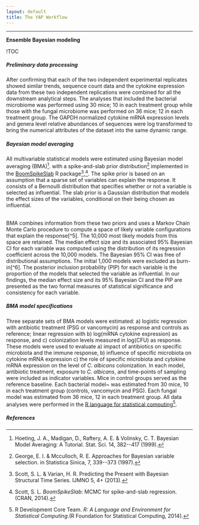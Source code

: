 ```yaml
---
layout: default
title: The YAP Workflow
---
```

---
**Ensemble Bayesian modeling**

!TOC

##### Preliminary data processing

After confirming that each of the two independent experimental
replicates showed similar trends, sequence count data and the cytokine
expression data from these two independent replications were combined
for all the downstream analytical steps. The analyses that included the bacterial
microbiome was performed using 30 mice; 10 in each treatment group while
those with the fungal microbiome was performed on 36 mice; 12 in each
treatment group. The GAPDH normalized cytokine mRNA expression levels
and genera level relative abundances of sequences were log transformed
to bring the numerical attributes of the dataset into the same dynamic range.

##### Bayesian model averaging
All multivariable statistical models were estimated using Bayesian model
averaging (BMA)[^1]. with a spike-and-slab prior
distribution[^2] implemented in the [BoomSpikeSlab][Boom] R
package[^3],[^4]. The spike prior is based on an
assumption that a sparse set of variables can explain the response. It
consists of a Bernoulli distribution that specifies whether or not a
variable is selected as influential. The slab prior is a Gaussian
distribution that models the effect sizes of the variables, conditional
on their being chosen as influential.

</br>
BMA combines information from these two priors and uses a Markov Chain
Monte Carlo procedure to compute a space of likely variable
configurations that explain the response[^5]. The
10,000 most likely models from this space are retained. The median
effect size and its associated 95% Bayesian CI for each variable was
computed using the distribution of its regression coefficient across the
10,000 models. The Bayesian 95% CI was free of distributional
assumptions. The initial 1,000 models were excluded as burn-in[^6].
The posterior inclusion probability (PIP) for each
variable is the proportion of the models that selected the variable as
influential. In our findings, the median effect size and its 95%
Bayesian CI and the PIP are presented as the two formal measures of
statistical significance and consistency for each variable.

##### BMA model specifications
Three separate sets of BMA models were estimated: a) logistic regression
with antibiotic treatment (PSG or vancomycin) as response and controls
as reference; linear regression with b) log(mRNA cytokine expression) as
response, and c) colonization levels measured in log(CFU) as response.
These models were used to evaluate a) impact of antibiotics on specific
microbiota and the immune response, b) influence of specific microbiota
on cytokine mRNA expression c) the role of specific microbiota and
cytokine mRNA expression on the level of _C. albicans_
colonization. In each model, antibiotic treatment, exposure to _C.
albicans_, and time-points of sampling were included as indicator
variables. Mice in control groups served as the reference baseline. Each
bacterial model~ was estimated from 30 mice, 10 in each treatment group
(controls, vancomycin and PSG). Each fungal model was estimated from 36
mice, 12 in each treatment group. All data analyses were performed in
the [R language for statistical computing][RLang][^7].

##### References
[^1]: Hoeting, J. A., Madigan, D., Raftery, A. E. & Volinsky, C. T. Bayesian Model Averaging: A Tutorial. Stat. Sci. 14, 382--417 (1999).

[^2]: George, E. I. & Mcculloch, R. E. Approaches for Bayesian variable selection. in Statistica Sinica, 7, 339--373 (1997).

[^3]: Scott, S. L. & Varian, H. R. Predicting the Present with Bayesian Structural Time Series. IJMNO 5, 4+ (2013).

[^4]: Scott, S. L. _BoomSpikeSlab_: MCMC for spike-and-slab regression. (CRAN, 2014).

[^5]: George, E. I. & Mcculloch, R. E. Approaches for Bayesian variable selection. in Statistica Sinica, 7, 339--373 (1997).

[^6]: Scott, S. L. & Varian, H. R. Predicting the Present with Bayesian Structural Time Series. IJMNO 5, 4+ (2013).

[^7]: R Development Core Team. _R: A Language and Environment for Statistical Computing_.(R Foundation for Statistical Computing, 2014).

<!-- Websites -->
[Boom]: http://CRAN.R-project.org/package=BoomSpikeSlab "Bayesian Object Oriented Modeling for spike-and-slab regression."
[RLang]: http://www.R-project.org/ "The R language and environment for statistical computing."
